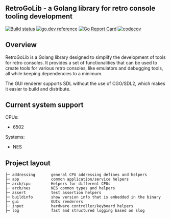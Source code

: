 ## RetroGoLib - a Golang library for retro console tooling development

[![Build status](https://github.com/retroenv/retrogolib/actions/workflows/go.yaml/badge.svg?branch=main)](https://github.com/retroenv/retrogolib/actions)
[![go.dev reference](https://img.shields.io/badge/go.dev-reference-007d9c?logo=go&logoColor=white&style=flat-square)](https://pkg.go.dev/github.com/retroenv/retrogolib)
[![Go Report Card](https://goreportcard.com/badge/github.com/retroenv/retrogolib)](https://goreportcard.com/report/github.com/retroenv/retrogolib)
[![codecov](https://codecov.io/gh/retroenv/retrogolib/branch/main/graph/badge.svg?token=jiBBxNmmVB)](https://app.codecov.io/gh/retroenv/retrogolib)

## Overview

RetroGoLib is a Golang library designed to simplify the development of tools for retro consoles.
It provides a set of functionalities that can be used to create tools for various retro consoles,
like emulators and debugging tools, all while keeping dependencies to a minimum.

The GUI renderer supports SDL without the use of CGO/SDL2, which makes it easier to build and distribute.

## Current system support

CPUs:
- 6502

Systems:
- NES

## Project layout

    ├─ addressing       general CPU addressing defines and helpers
    ├─ app              common application/service helpers
    ├─ arch/cpu         Helpers for different CPUs
    ├─ arch/nes         NES common types and helpers
    ├─ assert           test assertion helpers
    ├─ buildinfo        show version info that is embedded in the binary
    ├─ gui              GUIs renderers
    ├─ input            hardware controller/keyboard helpers
    ├─ log              fast and structured logging based on slog
